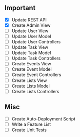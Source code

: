 ## Important
- [x] Update REST API
- [x] Create Admin View
- [ ] Update User View
- [ ] Update User Model
- [ ] Update User Controllers
- [ ] Update Task View
- [ ] Update Task Model
- [ ] Update Task Controllers
- [ ] Create Events View
- [ ] Create Event Model
- [ ] Create Event Controllers
- [ ] Create Lists View
- [ ] Create Lists Model
- [ ] Create Lists Controllers

## Misc
- [ ] Create Auto-Deployment Script
- [ ] Write a Feature List
- [ ] Create Unit Tests

